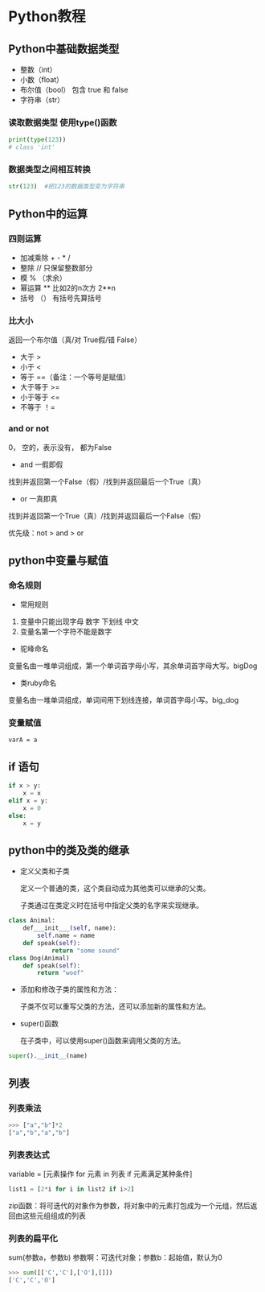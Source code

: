 # Python教程

## Python中基础数据类型
  - 整数（int） 
  - 小数（float） 
  - 布尔值（bool） 包含 true 和 false
  - 字符串（str）
   
### 读取数据类型 使用type()函数
```python
print(type(123))
# class 'int'
```

### 数据类型之间相互转换
```python
str(123)  #把123的数据类型变为字符串
```

## Python中的运算
### 四则运算
- 加减乘除 + - * /
- 整除 // 只保留整数部分
- 模 % （求余）
- 幂运算 ** 比如2的n次方 2**n
- 括号 （） 有括号先算括号

### 比大小 
返回一个布尔值（真/对 True假/错 False）
- 大于 >
- 小于 <
- 等于 ==（备注：一个等号是赋值）
- 大于等于 >=
- 小于等于 <=
- 不等于 ！=

### and or not

0， 空的，表示没有， 都为False 
- and  一假即假

找到并返回第一个False（假）/找到并返回最后一个True（真）
- or   一真即真

找到并返回第一个True（真）/找到并返回最后一个False（假）

优先级：not > and > or

## python中变量与赋值

 ### 命名规则

- 常用规则
1. 变量中只能出现字母 数字 下划线 中文
2. 变量名第一个字符不能是数字

- 驼峰命名

 变量名由一堆单词组成，第一个单词首字母小写，其余单词首字母大写。bigDog

- 类ruby命名

变量名由一堆单词组成，单词间用下划线连接，单词首字母小写。big_dog

### 变量赋值
```
varA = a
```

## if 语句
```python
if x > y:
    x = x
elif x = y:
    x = 0
else:
    x = y
```

## python中的类及类的继承

- 定义父类和子类
  
  定义一个普通的类，这个类自动成为其他类可以继承的父类。
  
  子类通过在类定义时在括号中指定父类的名字来实现继承。

```python
class Animal:
    def___init___(self, name):
        self.name = name
    def speak(self):
            return "some sound"
class Dog(Animal)
    def speak(self):
        return "woof"
```
- 添加和修改子类的属性和方法：

  子类不仅可以重写父类的方法，还可以添加新的属性和方法。
    
- super()函数

  在子类中，可以使用super()函数来调用父类的方法。
```python
super().__init__(name)

```

## 列表
### 列表乘法
```python
>>> ["a","b"]*2
["a","b","a","b"]
```
### 列表表达式
variable = [元素操作 for 元素 in 列表 if 元素满足某种条件]
```python
list1 = [2*i for i in list2 if i>2]
```
zip函数：将可迭代的对象作为参数，将对象中的元素打包成为一个元组，然后返回由这些元组组成的列表
### 列表的扁平化
sum(参数a，参数b) 参数啊：可迭代对象；参数b：起始值，默认为0
```python
>>> sum([['C','C'],['O'],[]])
['C','C','O']
```